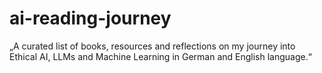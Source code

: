 # ai-reading-journey
„A curated list of books, resources and reflections on my journey into Ethical AI, LLMs and Machine Learning in German and English language.“
